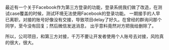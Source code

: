 最近有一个关于Facebook作为第三方登录的功能，登录系统我们做了改造，在测试case覆盖的时候，测试环境无法使用Facebook的登录功能。
一期接手的人早已离职，对接的账号好像没有交接，导致项目delay了好久。在曾经的群询问那个同学，至今没有回复；然后微信发送消息，
出乎意料竟然对方把我给删除了。

所以，公司项目，和第三方对接，千万不要让开发者使用个人账号去对接，风险真的很大，很大。
